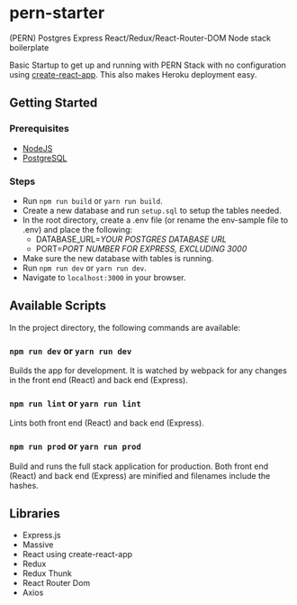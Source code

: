 # pern-starter
(PERN) Postgres Express React/Redux/React-Router-DOM Node stack boilerplate

Basic Startup to get up and running with PERN Stack with no configuration using [create-react-app](https://github.com/facebookincubator/create-react-app).
This also makes Heroku deployment easy.

## Getting Started

### Prerequisites

- [NodeJS](https://nodejs.org)
- [PostgreSQL](https://www.postgresql.org/)

### Steps
- Run `npm run build` or `yarn run build`.
- Create a new database and run `setup.sql` to setup the tables needed.
- In the root directory, create a .env file (or rename the env-sample file to .env) and place the following:
  - DATABASE_URL=*YOUR POSTGRES DATABASE URL*
  - PORT=*PORT NUMBER FOR EXPRESS, EXCLUDING 3000*
- Make sure the new database with tables is running.
- Run `npm run dev` or `yarn run dev`.
- Navigate to `localhost:3000` in your browser.

## Available Scripts

In the project directory, the following commands are available:

### `npm run dev` or `yarn run dev`

Builds the app for development. It is watched by webpack for any changes in the front end (React) and back end (Express).

### `npm run lint` or `yarn run lint`

Lints both front end (React) and back end (Express).

### `npm run prod` or `yarn run prod`

Build and runs the full stack application for production. Both front end (React) and back end (Express) are minified and filenames include the hashes.

## Libraries
- Express.js
- Massive
- React using create-react-app
- Redux
- Redux Thunk
- React Router Dom
- Axios
